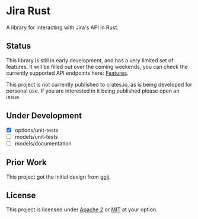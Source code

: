 # Jira Rust

A library for interacting with Jira's API in Rust.

## Status

This library is still in early development, and has a very limited set of features.
It will be filled out over the coming weekends, you can check the currently supported
API endpoints here: [Features](./features.md).

This project is not currently published to crates.io, as is being developed for personal use.
If you are interested in it being published please open an issue.

## Under Development

- [x] options/unit-tests
- [ ] models/unit-tests
- [ ] models/documentation

## Prior Work

This project got the initial design from [goji](https://github.com/softprops/goji).

## License

This project is licensed under [Apache 2](./LICENSE-APACHE) or [MIT](./LICENSE-MIT) at your option.

